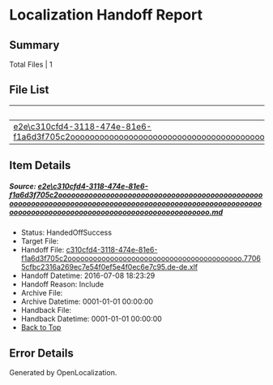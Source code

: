 # <a name='report-top'></a> Localization Handoff Report

## Summary
 Total Files | 1

## File List
 Source File | Status | Details 
 ----------- | ------ | ------- 
 [e2e\c310cfd4-3118-474e-81e6-f1a6d3f705c2ooooooooooooooooooooooooooooooooooooooooooooooooooooooooooooooooooooooooooooooooooooooooooooooooooooooooooooooooooooooooooooooooooooooooooooooooooooooo.md](https://github.com/OpenLocalizationTestOrg/oltest/blob/8db430f50e8d2aedb4d44bbfe476e5fadc7b9196/e2e/c310cfd4-3118-474e-81e6-f1a6d3f705c2ooooooooooooooooooooooooooooooooooooooooooooooooooooooooooooooooooooooooooooooooooooooooooooooooooooooooooooooooooooooooooooooooooooooooooooooooooooooo.md) | HandedOffSuccess | [Details](#3b66c90a4516561b23b846904d8f9dbd7c1722831)

## Item Details
##### <a name='3b66c90a4516561b23b846904d8f9dbd7c1722831'></a> Source: [e2e\c310cfd4-3118-474e-81e6-f1a6d3f705c2ooooooooooooooooooooooooooooooooooooooooooooooooooooooooooooooooooooooooooooooooooooooooooooooooooooooooooooooooooooooooooooooooooooooooooooooooooooooo.md](https://github.com/OpenLocalizationTestOrg/oltest/blob/8db430f50e8d2aedb4d44bbfe476e5fadc7b9196/e2e/c310cfd4-3118-474e-81e6-f1a6d3f705c2ooooooooooooooooooooooooooooooooooooooooooooooooooooooooooooooooooooooooooooooooooooooooooooooooooooooooooooooooooooooooooooooooooooooooooooooooooooooo.md)
* Status: HandedOffSuccess
* Target File: 
* Handoff File: [c310cfd4-3118-474e-81e6-f1a6d3f705c2ooooooooooooooooooooooooooooooooooooooooo.77065cfbc2316a269ec7e54f0ef5e4f0ec6e7c95.de-de.xlf](https://github.com/OpenLocalizationTestOrg/olhandoff-e2e/blob/56453b1d9b4bc67e87fd40f9566aa7bbb63402f3/ol-handoff/OpenLocalizationTestOrg/oltest-dede-fly/ci/ht/c310cfd4-3118-474e-81e6-f1a6d3f705c2ooooooooooooooooooooooooooooooooooooooooo.77065cfbc2316a269ec7e54f0ef5e4f0ec6e7c95.de-de.xlf)
* Handoff Datetime: 2016-07-08 18:23:29
* Handoff Reason: Include
* Archive File: 
* Archive Datetime: 0001-01-01 00:00:00
* Handback File: 
* Handback Datetime: 0001-01-01 00:00:00
* [Back to Top](#report-top)


## Error Details

Generated by OpenLocalization.
